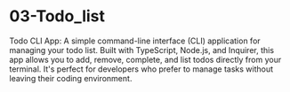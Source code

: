 # 03-Todo_list
Todo CLI App: A simple command-line interface (CLI) application for managing your todo list. Built with TypeScript, Node.js, and Inquirer, this app allows you to add, remove, complete, and list todos directly from your terminal. It's perfect for developers who prefer to manage tasks without leaving their coding environment.
